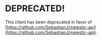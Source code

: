 # DEPRECATED! #

This client has been deprecated in favor of [https://github.com/SebastianJ/majestic-api](https://github.com/SebastianJ/majestic-api).
